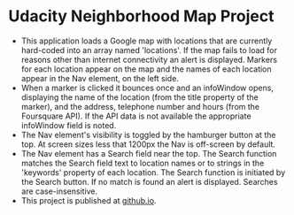 # Udacity Neighborhood Map Project
- This application loads a Google map with locations that are currently hard-coded into an array named 'locations'.  If the map fails to load for reasons other than internet connectivity an alert is displayed.
Markers for each location appear on the map and the names of each location appear in the Nav element, on the left side.
- When a marker is clicked it bounces once and an infoWindow opens, displaying the name of the location (from the title property of the marker), and the address, telephone number and hours (from the Foursquare API).  If the API data is not available the appropriate infoWindow field is noted. 
- The Nav element's visibility is toggled by the hamburger button at the top.  At screen sizes less that 1200px the Nav is off-screen by default.
- The Nav element has a Search field near the top.  The Search function matches the Search field text to location names or to strings in the 'keywords' property of each location.  The Search function is initiated by the Search button.  If no match is found an alert is displayed.  Searches are case-insensitive.
- This project is published at [github.io](https://kokocrater.github.io/Udacity-Neighborhood-Map-Project/).